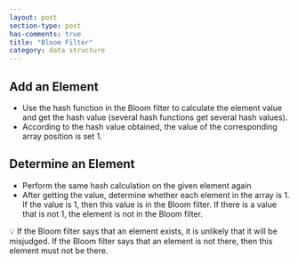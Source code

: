 ```yaml
---
layout: post
section-type: post
has-comments: true
title: "Bloom Filter"
category: data structure
---
```

## Add an Element

- Use the hash function in the Bloom filter to calculate the element value and get the hash value (several hash functions get several hash values).
- According to the hash value obtained, the value of the corresponding array position is set 1.

## Determine an Element

- Perform the same hash calculation on the given element again
- After getting the value, determine whether each element in the array is 1. If the value is 1, then this value is in the Bloom filter. If there is a value that is not 1, the element is not in the Bloom filter.

<aside>
💡 If the Bloom filter says that an element exists, it is unlikely that it will be misjudged. If the Bloom filter says that an element is not there, then this element must not be there.

</aside>